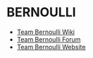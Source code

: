# BERNOULLI

* [Team Bernoulli Wiki](https://github.com/nerdery-bernoulli/wiki/wiki)
* [Team Bernoulli Forum](https://github.com/nerdery-bernoulli/wiki/issues)
* [Team Bernoulli Website](https://github.com/nerdery-bernoulli/nerdery-bernoulli.github.io)
